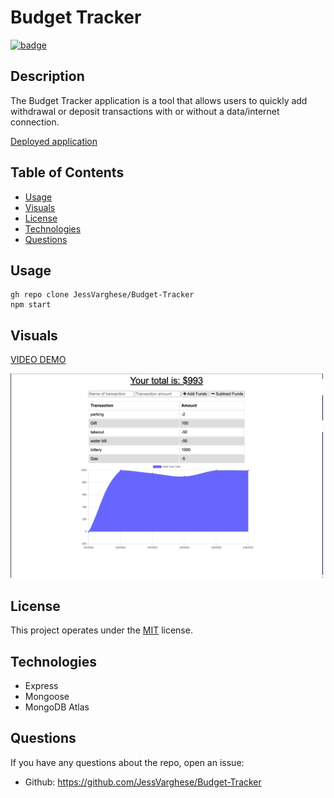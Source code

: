 # Budget Tracker

 [![badge](https://img.shields.io/badge/License-MIT-yellow.svg)]((https://opensource.org/licenses/MIT))

  ## Description
  The Budget Tracker application is a tool that allows users to quickly add withdrawal or deposit transactions with or without a data/internet connection.

  [Deployed application](https://arcane-headland-88398.herokuapp.com/)

  ## Table of Contents

  * [Usage](#usage)
  * [Visuals](#visuals)
  * [License](#license)
  * [Technologies](#technologies)
  * [Questions](#questions)
 

  ## Usage
    gh repo clone JessVarghese/Budget-Tracker
    npm start

  ## Visuals

  [VIDEO DEMO](https://watch.screencastify.com/v/qcsXr95Q7bcgu4r0O66q)

   <img src="./budget_tracker_visual.png" width="500"/>


  ## License
  This project operates under the [MIT](https://choosealicense.com/licenses/MIT/) license.

  ## Technologies
 * Express
 * Mongoose
 * MongoDB Atlas


## Questions
  If you have any questions about the repo, open an issue:
  * Github: https://github.com/JessVarghese/Budget-Tracker